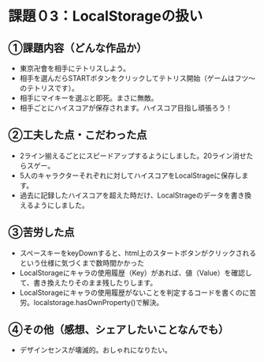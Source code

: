 # 課題０3：LocalStorageの扱い
## ①課題内容（どんな作品か）
- 東京卍會を相手にテトリスしよう。
- 相手を選んだらSTARTボタンをクリックしてテトリス開始（ゲームはフツ〜のテトリスです）。
- 相手にマイキーを選ぶと即死。まさに無敵。
- 相手ごとにハイスコアが保存されます。ハイスコア目指し頑張ろう！

## ②工夫した点・こだわった点
- 2ライン揃えるごとにスピードアップするようにしました。20ライン消せたらスゲー。
- 5人のキャラクターそれぞれに対してハイスコアをLocalStrageに保存します。
- 過去に記録したハイスコアを超えた時だけ、LocalStrageのデータを書き換えるようにしました。

## ③苦労した点
- スペースキーをkeyDownすると、html上のスタートボタンがクリックされるという仕様に気づくまで数時間かかった
- LocalStorageにキャラの使用履歴（Key）があれば、値（Value）を確認して、書き換えたりそのまま残したりします。
- LocalStorageにキャラの使用履歴がないことを判定するコードを書くのに苦労。localstorage.hasOwnProperty()で解決。

## ④その他（感想、シェアしたいことなんでも）
- デザインセンスが壊滅的。おしゃれになりたい。
